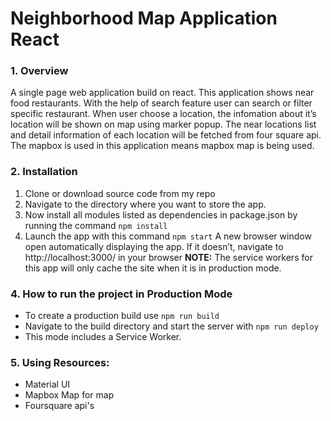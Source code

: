 # Neighborhood Map Application React
### 1. Overview
A single page web application build on react. This application shows near food restaurants. With the help of search feature user can search or filter specific restaurant. When user choose a location, the infomation about it’s location will be shown on map using marker popup. The near locations list and detail information of each location will be fetched from four square api. The mapbox is used in this application means mapbox map is being used.

### 2. Installation
1) Clone or download source code from my repo
2) Navigate to the directory where you want to store the app.
3) Now install all modules listed as dependencies in package.json by running the command `npm install`
4) Launch the app with this command `npm start`
A new browser window open automatically displaying the app. If it doesn’t, navigate to http://localhost:3000/ in your browser
**NOTE:** The service workers for this app will only cache the site when it is in production mode.

### 4. How to run the project in Production Mode
* To create a production build use `npm run build`
* Navigate to the build directory and start the server with `npm run deploy`
* This mode includes a Service Worker.

### 5. Using Resources:
* Material UI
* Mapbox Map for map 
* Foursquare api's